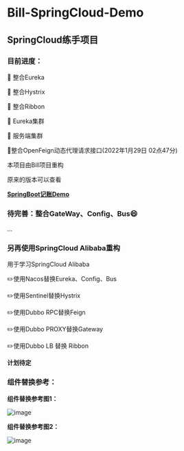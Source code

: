 # Bill-SpringCloud-Demo
## SpringCloud练手项目

### 目前进度：

🚩 整合Eureka

🚩 整合Hystrix

🚩 整合Ribbon

🚩 Eureka集群

🚩 服务端集群

🚩整合OpenFeign动态代理请求接口(2022年1月29日 02点47分)

本项目由Bill项目重构

原来的版本可以查看 

**[SpringBoot记账Demo](https://github.com/Aliang99/billProject)**

### 待完善：整合GateWay、Config、Bus😄

...

### 另再使用SpringCloud Alibaba重构

用于学习SpringCloud Alibaba

✏️使用Nacos替换Eureka、Config、Bus

✏️使用Sentinel替换Hystrix

✏️使用Dubbo RPC替换Feign

✏️使用Dubbo PROXY替换Gateway

✏️使用Dubbo LB 替换 Ribbon

**计划待定**
### 组件替换参考：

**组件替换参考图1：**

![image](https://user-images.githubusercontent.com/38972334/151257484-4daa6c34-f0dd-4233-bbd7-b58e6355ef13.png)

**组件替换参考图2：**

![image](https://user-images.githubusercontent.com/38972334/151257600-fbaa7e51-fa0d-4af9-8703-6dfb5d9e3730.png)

